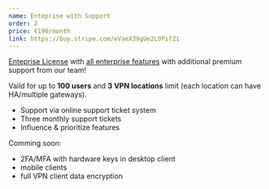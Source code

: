 ```yaml
---
name: Enteprise with Support
order: 2
price: €190/month
link: https://buy.stripe.com/eVaeX39gUe2L9PifZ1
---
```


<a href="https://docs.defguard.net/enterprise" target="_blank">Enteprise License</a> with <a href="http://docs.defguard.net/enterprise/all-enteprise-features" target="_blank"> all enterprise features</a> with additional premium support from our team!

Vaild for up to <strong>100 users</strong> and <strong>3 VPN locations</strong> limit (each location can have HA/multiple gateways).

- Support via online support ticket system
- Three monthly support tickets
- Influence & prioritize features</stron>

Comming soon:
- 2FA/MFA with hardware keys in desktop client
- mobile clients
- full VPN client data encryption
